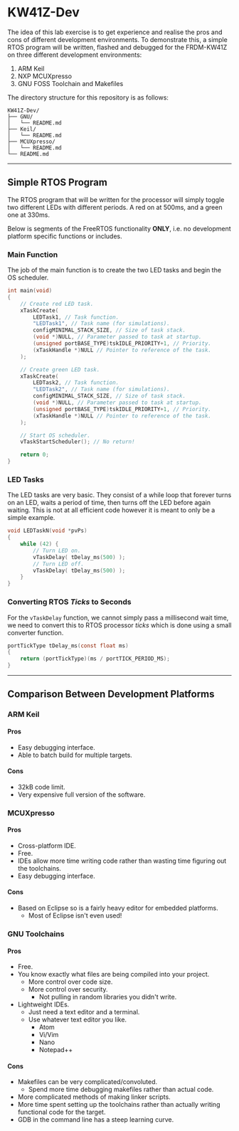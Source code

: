 # KW41Z-Dev

The idea of this lab exercise is to get experience and realise the pros and cons of different development environments. To demonstrate this, a simple RTOS program will be written, flashed and debugged for the FRDM-KW41Z on three different development environments:

1. ARM Keil
2. NXP MCUXpresso
3. GNU FOSS Toolchain and Makefiles

The directory structure for this repository is as follows:

```
KW41Z-Dev/
├── GNU/
│   └── README.md
├── Keil/
│   └── README.md
├── MCUXpresso/
│   └── README.md
└── README.md
```

---

## Simple RTOS Program

The RTOS program that will be written for the processor will simply toggle two different LEDs with different periods. A red on at 500ms, and a green one at 330ms.

Below is segments of the FreeRTOS functionality **ONLY**, i.e. no development platform specific functions or includes.

### Main Function

The job of the main function is to create the two LED tasks and begin the OS scheduler.

```c
int main(void)
{
    // Create red LED task.
    xTaskCreate(
        LEDTask1, // Task function.
        "LEDTask1", // Task name (for simulations).
        configMINIMAL_STACK_SIZE, // Size of task stack.
        (void *)NULL, // Parameter passed to task at startup.
        (unsigned portBASE_TYPE)tskIDLE_PRIORITY+1, // Priority.
        (xTaskHandle *)NULL // Pointer to reference of the task.
    );

    // Create green LED task.
    xTaskCreate(
        LEDTask2, // Task function.
        "LEDTask2", // Task name (for simulations).
        configMINIMAL_STACK_SIZE, // Size of task stack.
        (void *)NULL, // Parameter passed to task at startup.
        (unsigned portBASE_TYPE)tskIDLE_PRIORITY+1, // Priority.
        (xTaskHandle *)NULL // Pointer to reference of the task.
    );

    // Start OS scheduler.
    vTaskStartScheduler(); // No return!

    return 0;
}
```

### LED Tasks

The LED tasks are very basic. They consist of a while loop that forever turns on an LED, waits a period of time, then turns off the LED before again waiting. This is not at all efficient code however it is meant to only be a simple example.

```c
void LEDTaskN(void *pvPs)
{
    while (42) {
        // Turn LED on.
        vTaskDelay( tDelay_ms(500) );
        // Turn LED off.
        vTaskDelay( tDelay_ms(500) );
    }
}
```

### Converting RTOS *Ticks* to Seconds

For the `vTaskDelay` function, we cannot simply pass a millisecond wait time, we need to convert this to RTOS processor *ticks* which is done using a small converter function.

```c
portTickType tDelay_ms(const float ms)
{
    return (portTickType)(ms / portTICK_PERIOD_MS);
}
```

---

## Comparison Between Development Platforms

### ARM Keil

#### Pros
+ Easy debugging interface.
+ Able to batch build for multiple targets.

#### Cons
- 32kB code limit.
- Very expensive full version of the software.

### MCUXpresso

#### Pros
+ Cross-platform IDE.
+ Free.
+ IDEs allow more time writing code rather than wasting time figuring out the toolchains.
+ Easy debugging interface.

#### Cons
- Based on Eclipse so is a fairly heavy editor for embedded platforms.
    - Most of Eclipse isn't even used!

### GNU Toolchains

#### Pros
+ Free.
+ You know exactly what files are being compiled into your project.
    + More control over code size.
    + More control over security.
        + Not pulling in random libraries you didn't write.
+ Lightweight IDEs.
    + Just need a text editor and a terminal.
    + Use whatever text editor you like.
        + Atom
        + Vi/Vim
        + Nano
        + Notepad++

#### Cons
- Makefiles can be very complicated/convoluted.
    - Spend more time debugging makefiles rather than actual code.
- More complicated methods of making linker scripts.
- More time spent setting up the toolchains rather than actually writing functional code for the target.
- GDB in the command line has a steep learning curve.
